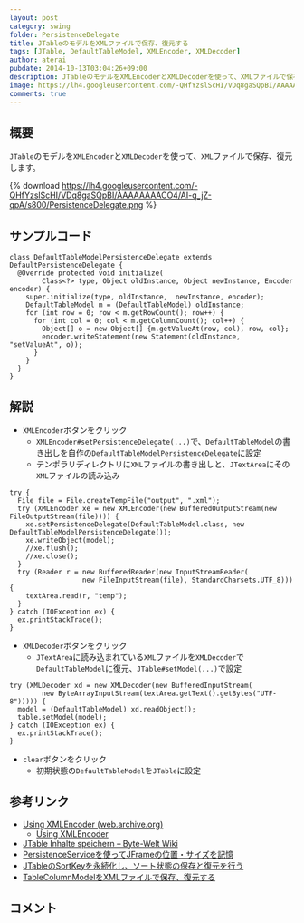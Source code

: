 ```yaml
---
layout: post
category: swing
folder: PersistenceDelegate
title: JTableのモデルをXMLファイルで保存、復元する
tags: [JTable, DefaultTableModel, XMLEncoder, XMLDecoder]
author: aterai
pubdate: 2014-10-13T03:04:26+09:00
description: JTableのモデルをXMLEncoderとXMLDecoderを使って、XMLファイルで保存、復元します。
image: https://lh4.googleusercontent.com/-QHfYzslScHI/VDq8gaSQpBI/AAAAAAAACO4/AI-q_jZ-qpA/s800/PersistenceDelegate.png
comments: true
---
```

## 概要
`JTable`のモデルを`XMLEncoder`と`XMLDecoder`を使って、`XML`ファイルで保存、復元します。

{% download https://lh4.googleusercontent.com/-QHfYzslScHI/VDq8gaSQpBI/AAAAAAAACO4/AI-q_jZ-qpA/s800/PersistenceDelegate.png %}

## サンプルコード
<pre class="prettyprint"><code>class DefaultTableModelPersistenceDelegate extends DefaultPersistenceDelegate {
  @Override protected void initialize(
        Class&lt;?&gt; type, Object oldInstance, Object newInstance, Encoder encoder) {
    super.initialize(type, oldInstance,  newInstance, encoder);
    DefaultTableModel m = (DefaultTableModel) oldInstance;
    for (int row = 0; row &lt; m.getRowCount(); row++) {
      for (int col = 0; col &lt; m.getColumnCount(); col++) {
        Object[] o = new Object[] {m.getValueAt(row, col), row, col};
        encoder.writeStatement(new Statement(oldInstance, "setValueAt", o));
      }
    }
  }
}
</code></pre>

## 解説
- `XMLEncoder`ボタンをクリック
    - `XMLEncoder#setPersistenceDelegate(...)`で、`DefaultTableModel`の書き出しを自作の`DefaultTableModelPersistenceDelegate`に設定
    - テンポラリディレクトリに`XML`ファイルの書き出しと、`JTextArea`にその`XML`ファイルの読み込み

<!-- dummy comment line for breaking list -->

<pre class="prettyprint"><code>try {
  File file = File.createTempFile("output", ".xml");
  try (XMLEncoder xe = new XMLEncoder(new BufferedOutputStream(new FileOutputStream(file)))) {
    xe.setPersistenceDelegate(DefaultTableModel.class, new DefaultTableModelPersistenceDelegate());
    xe.writeObject(model);
    //xe.flush();
    //xe.close();
  }
  try (Reader r = new BufferedReader(new InputStreamReader(
                  new FileInputStream(file), StandardCharsets.UTF_8))) {
    textArea.read(r, "temp");
  }
} catch (IOException ex) {
  ex.printStackTrace();
}
</code></pre>

- `XMLDecoder`ボタンをクリック
    - `JTextArea`に読み込まれている`XML`ファイルを`XMLDecoder`で`DefaultTableModel`に復元、`JTable#setModel(...)`で設定

<!-- dummy comment line for breaking list -->

<pre class="prettyprint"><code>try (XMLDecoder xd = new XMLDecoder(new BufferedInputStream(
        new ByteArrayInputStream(textArea.getText().getBytes("UTF-8"))))) {
  model = (DefaultTableModel) xd.readObject();
  table.setModel(model);
} catch (IOException ex) {
  ex.printStackTrace();
}
</code></pre>

- `clear`ボタンをクリック
    - 初期状態の`DefaultTableModel`を`JTable`に設定

<!-- dummy comment line for breaking list -->

## 参考リンク
- [Using XMLEncoder (web.archive.org)](http://web.archive.org/web/20090806075316/http://java.sun.com/products/jfc/tsc/articles/persistence4/)
    - [Using XMLEncoder](http://www.oracle.com/technetwork/java/persistence4-140124.html)
- [JTable Inhalte speichern – Byte-Welt Wiki](https://ateraimemo.com/http://wiki.byte-welt.net/wiki/JTable_speichern.html)
- [PersistenceServiceを使ってJFrameの位置・サイズを記憶](https://ateraimemo.com/Swing/PersistenceService.html)
- [JTableのSortKeyを永続化し、ソート状態の保存と復元を行う](https://ateraimemo.com/Swing/SortKeyPersistence.html)
- [TableColumnModelをXMLファイルで保存、復元する](https://ateraimemo.com/Swing/ColumnModelPersistence.html)

<!-- dummy comment line for breaking list -->

## コメント
